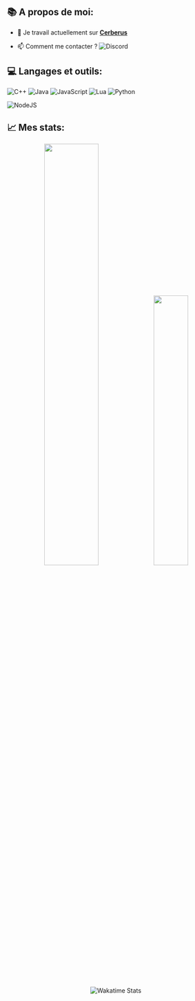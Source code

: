 ## 📚 A propos de moi:
- 🔭 Je travail actuellement sur **[Cerberus](https://discord.gg/W73pENDXAH)**

- 📫 Comment me contacter ? ![Discord](https://img.shields.io/badge/%3C7empest15%3E-%237289DA.svg?style=for-the-badge&logo=discord&logoColor=white)

## 💻 Langages et outils:
![C++](https://img.shields.io/badge/c++-%2300599C.svg?style=for-the-badge&logo=c%2B%2B&logoColor=white)
![Java](https://img.shields.io/badge/java-%23ED8B00.svg?style=for-the-badge&logo=java&logoColor=white)
![JavaScript](https://img.shields.io/badge/javascript-%23323330.svg?style=for-the-badge&logo=javascript&logoColor=%23F7DF1E)
![Lua](https://img.shields.io/badge/lua-%232C2D72.svg?style=for-the-badge&logo=lua&logoColor=white)
![Python](https://img.shields.io/badge/python-3670A0?style=for-the-badge&logo=python&logoColor=ffdd54)

![NodeJS](https://img.shields.io/badge/node.js-6DA55F?style=for-the-badge&logo=node.js&logoColor=white)

## 📈 Mes stats:

<div align="center">
  <tr style="display:flex; justify-content: space-around">
    <td align="center" width="50%" style="margin: auto 0">
      <img src="https://github-readme-stats.vercel.app/api?username=7empest15&count_private=true&show_icons=true&theme=github_dark&layout=compact&hide_title=true&count_private=true&include_all_commits=true&enable_animations=true&border_color=30363D" width="50%"/>
    </td>
      <td align="center" width="50%" style="margin-right: 40px;">
      <img width="40%" src="https://github-readme-stats.vercel.app/api/top-langs/?username=7empest15&theme=github_dark&langs_count=8&layout=compact&enable_animations=true&border_color=30363D"/>
    </td>
  </tr>
</div>

<div align="center">
    <img src="https://github-readme-stats.vercel.app/api/wakatime?username=7empest15&layout=compact&theme=github_dark&enable_animations=true&border_color=30363D&custom_title=WakaTime+Last+7+Days"
         alt="Wakatime Stats"/>
</div>



